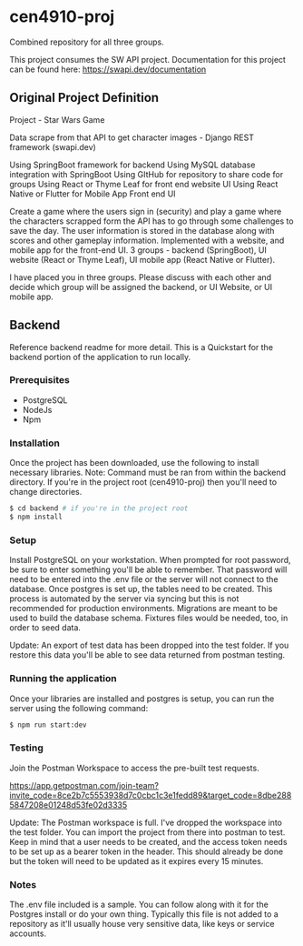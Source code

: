 # cen4910-proj
Combined repository for all three groups.

This project consumes the SW API project. Documentation for this project can be found here: https://swapi.dev/documentation

## Original Project Definition
Project - Star Wars Game

Data scrape from that API to get character images - Django REST framework (swapi.dev)

Using SpringBoot framework for backend
Using MySQL database integration with SpringBoot
Using GItHub for repository to share code for groups
Using React or Thyme Leaf for front end website UI
Using React Native or Flutter for Mobile App Front end UI

Create a game where the users sign in (security) and play a game where the characters scrapped form the API has to go through some challenges to save the day.  The user information is stored in the database along with scores and other gameplay information.  Implemented with a website, and mobile app for the front-end UI.
3 groups - backend (SpringBoot), UI website (React or Thyme Leaf), UI mobile app (React Native or Flutter).

I have placed you in three groups.  Please discuss with each other and decide which group will be assigned the backend, or UI Website, or UI mobile app.

## Backend
Reference backend readme for more detail. This is a Quickstart for the backend portion of the application to run locally. 

### Prerequisites
* PostgreSQL
* NodeJs
* Npm

### Installation
Once the project has been downloaded, use the following to install necessary libraries. Note: Command must be ran from within the backend directory. If you're in the project root (cen4910-proj) then you'll need to change directories.

```bash
$ cd backend # if you're in the project root
$ npm install
```

### Setup
Install PostgreSQL on your workstation. When prompted for root password, be sure to enter something you'll be able to remember. That password will need to be entered into the .env file or the server will not connect to the database. Once postgres is set up, the tables need to be created. This process is automated by the server via syncing but this is not recommended for production environments. Migrations are meant to be used to build the database schema. Fixtures files would be needed, too, in order to seed data.

Update: An export of test data has been dropped into the test folder. If you restore this data you'll be able to see data returned from postman testing.

### Running the application
Once your libraries are installed and postgres is setup, you can run the server using the following command:

```bash
$ npm run start:dev
```

### Testing
Join the Postman Workspace to access the pre-built test requests.

https://app.getpostman.com/join-team?invite_code=8ce2b7c5553938d7c0cbc1c3e1fedd89&target_code=8dbe2885847208e01248d53fe02d3335

Update: The Postman workspace is full. I've dropped the workspace into the test folder. You can import the project from there into postman to test. Keep in mind that a user needs to be created, and the access token needs to be set up as a bearer token in the header. This should already be done but the token will need to be updated as it expires every 15 minutes.

### Notes
The .env file included is a sample. You can follow along with it for the Postgres install or do your own thing. Typically this file is not added to a repository as it'll usually house very sensitive data, like keys or service accounts.
